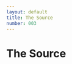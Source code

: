 ```yaml
---
layout: default
title: The Source
number: 003
---
```


# The Source

<!-- <iframe width="420" height="315" src="Here is some text containing a footnote.[^somesamplefootnote] [^somesamplefootnote]: Here is the text of the footnote itself.[somelink]:http://somelink.com" frameborder="0" ></iframe> -->

